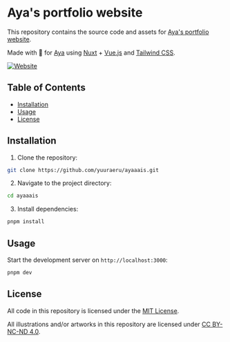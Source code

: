 # Aya's portfolio website

This repository contains the source code and assets for [Aya's portfolio website](https://ayaaais.vercel.app/).

Made with :green_heart: for [Aya](https://www.instagram.com/ayaa__ais) using [Nuxt](https://nuxt.com/) + [Vue.js](https://vuejs.org/) and [Tailwind CSS](https://tailwindcss.com/).

[![Website](https://img.shields.io/website?url=https%3A%2F%2Fayaaais.vercel.app%2F&style=for-the-badge)](https://ayaaais.vercel.app/)

## Table of Contents

- [Installation](#installation)
- [Usage](#usage)
- [License](#license)

## Installation

1. Clone the repository:

```bash
git clone https://github.com/yuuraeru/ayaaais.git
```

2. Navigate to the project directory:

```bash
cd ayaaais
```

3. Install dependencies:

```bash
pnpm install
```

## Usage

Start the development server on `http://localhost:3000`:

```bash
pnpm dev
```

## License

All code in this repository is licensed under the [MIT License](LICENSE-CODE).

All illustrations and/or artworks in this repository are licensed under [CC BY-NC-ND 4.0](LICENSE).
